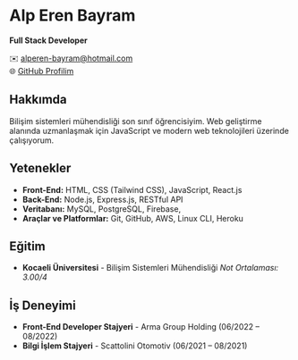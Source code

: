 # Alp Eren Bayram

**Full Stack Developer**

✉️ alperen-bayram@hotmail.com  
🌐 [GitHub Profilim](https://github.com/alpbayram)  

## Hakkımda

Bilişim sistemleri mühendisliği son sınıf öğrencisiyim. Web geliştirme alanında uzmanlaşmak için JavaScript ve modern web teknolojileri üzerinde çalışıyorum.

## Yetenekler

- **Front-End:** HTML, CSS (Tailwind CSS), JavaScript, React.js
- **Back-End:** Node.js, Express.js, RESTful API
- **Veritabanı:** MySQL, PostgreSQL, Firebase,
- **Araçlar ve Platformlar:** Git, GitHub, AWS, Linux CLI, Heroku

## Eğitim

- **Kocaeli Üniversitesi** - Bilişim Sistemleri Mühendisliği
*Not Ortalaması: 3.00/4*

## İş Deneyimi

- **Front-End Developer Stajyeri** - Arma Group Holding (06/2022 – 08/2022)
- **Bilgi İşlem Stajyeri** - Scattolini Otomotiv (06/2021 – 08/2021)
